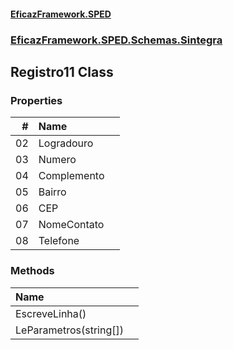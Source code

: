 #### [EficazFramework.SPED](EficazFrameworkSPED.md 'EficazFramework SPED')
### [EficazFramework.SPED.Schemas.Sintegra](EficazFramework.SPED.Schemas.Sintegra.md 'EficazFramework.SPED.Schemas.Sintegra')

## Registro11 Class
### Properties

| # | Name | |
| ---: | :--- | :--- |
| 02 | Logradouro |  |
| 03 | Numero |  |
| 04 | Complemento |  |
| 05 | Bairro |  |
| 06 | CEP |  |
| 07 | NomeContato |  |
| 08 | Telefone |  |
### Methods

| Name | |
| :--- | :--- |
| EscreveLinha() |  |
| LeParametros(string[]) |  |
